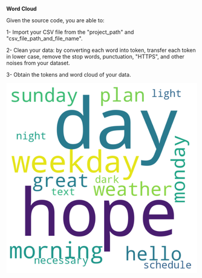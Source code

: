 **Word Cloud**

Given the source code, you are able to:

1- Import your CSV file from the "project_path" and "csv_file_path_and_file_name".

2- Clean your data: by converting each word into token, transfer each token in lower case, remove the stop words, punctuation, "HTTPS", and other noises from your dataset.   

3- Obtain the tokens and word cloud of your data.

<img src="WordCloud.png">
